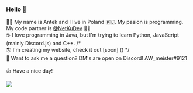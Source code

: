 ### Hello 👋

🧑‍💻 My name is Antek and I live in Poland 🇵🇱. My pasion is programming. My code partner is [@NetKuDev](https://github.com/netkudev) 👯💙
</br>
☕ I love programming in Java, but I'm trying to learn Python, JavaScript (mainly Discord.js) and C++.
/* </br>
🌎 I'm creating my website, check it out [soon] (<link do repo strony>) */
</br>
💬 Want to ask me a question? DM's are open on Discord! AW_meister#9121
</br>
</br>
👍 Have a nice day!

<img src="https://discord.c99.nl/widget/theme-1/565588167097450499.png">

<!--
**AWmeister546/AWmeister546** is a ✨ _special_ ✨ repository because its `README.md` (this file) appears on your GitHub profile.

Here are some ideas to get you started:

- 🔭 I’m currently working on ...
- 🌱 I’m currently learning ...
- 👯 I’m looking to collaborate on ...
- 🤔 I’m looking for help with ...
- 💬 Ask me about ...
- 📫 How to reach me: ...
- 😄 Pronouns: ...
- ⚡ Fun fact: ...
-->
